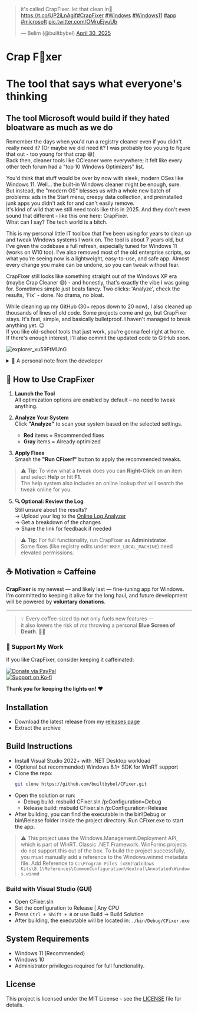 <blockquote class="twitter-tweet"><p lang="en" dir="ltr">it&#39;s called CrapFixer. let that clean in🧽<a href="https://t.co/UP2iLnAgif">https://t.co/UP2iLnAgif</a><a href="https://twitter.com/hashtag/CrapFixer?src=hash&amp;ref_src=twsrc%5Etfw">#CrapFixer</a> <a href="https://twitter.com/hashtag/Windows?src=hash&amp;ref_src=twsrc%5Etfw">#Windows</a> <a href="https://twitter.com/hashtag/Windows11?src=hash&amp;ref_src=twsrc%5Etfw">#Windows11</a> <a href="https://twitter.com/hashtag/app?src=hash&amp;ref_src=twsrc%5Etfw">#app</a> <a href="https://twitter.com/hashtag/microsoft?src=hash&amp;ref_src=twsrc%5Etfw">#microsoft</a> <a href="https://t.co/OMruEjvuUb">pic.twitter.com/OMruEjvuUb</a></p>&mdash; Belim (@builtbybel) <a href="https://twitter.com/builtbybel/status/1917594071582773272?ref_src=twsrc%5Etfw">April 30, 2025</a></blockquote>


# Crap F🧼xer

# The tool that says what everyone's thinking

## The tool Microsoft would build if they hated bloatware as much as we do

Remember the days when you'd run a registry cleaner even if you didn't really need it? (Or maybe we did need it? I was probably too young to figure that out - too young for that crap 😅) <br>Back then, cleaner tools like CCleaner were everywhere; it felt like every other tech forum had a "top 10 Windows Optimizers" list.

You'd think that stuff would be over by now with sleek, modern OSes like Windows 11. Well... the built-in Windows cleaner might be enough, sure. <br>But instead, the "modern OS" blesses us with a whole new batch of problems: ads in the Start menu, creepy data collection, and preinstalled junk apps you didn't ask for and can't easily remove. <br>It's kind of wild that we still need tools like this in 2025. And they don't even sound that different - like this one here: CrapFixer. <br>What can I say? The tech world is a bitch.

This is my personal little IT toolbox that I've been using for years to clean up and tweak Windows systems I work on. The tool is about 7 years old, but I've given the codebase a full refresh, especially tuned for Windows 11 (works on W10 too). I've also removed most of the old enterprise scripts, so what you're seeing now is a lightweight, easy-to-use, and safe app. Almost every change you make can be undone, so you can tweak without fear.

CrapFixer still looks like something straight out of the Windows XP era (maybe Crap Cleaner 😄) - and honestly, that's exactly the vibe I was going for. Sometimes simple just beats fancy. Two clicks: 'Analyze', check the results, 'Fix' - done. No drama, no bloat.

While cleaning up my GitHub (30+ repos down to 20 now), I also cleaned up thousands of lines of old code. Some projects come and go, but CrapFixer stays. It's fast, simple, and basically bulletproof. I haven't managed to break anything yet. 😉 <br>If you like old-school tools that just work, you're gonna feel right at home. <br>If there's enough interest, I'll also commit the updated code to GitHub soon.

![explorer_xu59FtMUnG](https://github.com/user-attachments/assets/fe462326-ebfb-41ea-83b5-d4cf72659c2d)


<details>
  <summary>💬 A personal note from the developer</summary>

If you're curious about the personal story behind this project and others...
👉 [Read the full story here](https://github.com/Belim/support/blob/main/STORY.md)

</details>


## 🚀 How to Use CrapFixer

1. **Launch the Tool**  
   All optimization options are enabled by default – no need to tweak anything.

2. **Analyze Your System**  
   Click **"Analyze"** to scan your system based on the selected settings.

   - **Red** items = Recommended fixes
   - **Gray** items = Already optimized

3. **Apply Fixes**  
   Smash the **"Run CFixer!"** button to apply the recommended tweaks.
   
> ⚠️ **Tip:** To view what a tweak does you can **Right-Click** on an item and select **Help** or hit **F1**.  
> The help system also includes an online lookup that will search the tweak online for you.

5. **🔍 Optional: Review the Log**  
   Still unsure about the results?  
   → Upload your log to the [Online Log Analyzer](https://builtbybel.github.io/CrapFixer/log-analyzer/index.html)  
   → Get a breakdown of the changes  
   → Share the link for feedback if needed

> ⚠️ **Tip:** For full functionality, run CrapFixer as **Administrator**.  
> Some fixes (like registry edits under `HKEY_LOCAL_MACHINE`) need elevated permissions.

## ☕ Motivation ≈ Caffeine

**CrapFixer** is my newest — and likely last — fine-tuning app for Windows.  
I'm committed to keeping it alive for the long haul, and future development will be powered by **voluntary donations**.

---

> 💡 Every coffee-sized tip not only fuels new features —  
> it also lowers the risk of *me* throwing a personal **Blue Screen of Death**. 😵‍💫

### 🙏 Support My Work

If you like CrapFixer, consider keeping it caffeinated:

[![Donate via PayPal](https://img.shields.io/badge/Donate-PayPal-0070BA?style=for-the-badge&logo=paypal&logoColor=white)](https://www.paypal.com/donate/?hosted_button_id=M9DW4VNKH9ECQ)  
[![Support on Ko‑fi](https://img.shields.io/badge/Support-Ko–fi-F16061?style=for-the-badge&logo=ko-fi&logoColor=white)](https://ko-fi.com/builtbybel)

**Thank you for keeping the lights on!** ❤️

## Installation

* Download the latest release from my [releases page](https://github.com/builtbybel/CrapFixer/releases)
* Extract the archive

## Build Instructions

- Install Visual Studio 2022+ with .NET Desktop workload
- (Optional but recommended) Windows 8.1+ SDK for WinRT support
- Clone the repo:  
  ```bash
  git clone https://github.com/builtbybel/CFixer.git
- Open the solution or run:
  * Debug build: msbuild CFixer.sln /p:Configuration=Debug
  * Release build: msbuild CFixer.sln /p:Configuration=Release
- After building, you can find the executable in the bin\Debug or bin\Release folder inside the project directory. Run CFixer.exe to start the app.

> ⚠️ This project uses the Windows.Management.Deployment API, which is part of WinRT. Classic .NET Framework. WinForms projects do not support this out of the box.
> To build the project successfully, you must manually add a reference to the Windows.winmd metadata file.
Add Reference to `C:\Program Files (x86)\Windows Kits\8.1\References\CommonConfiguration\Neutral\Annotated\Windows.winmd`

### Build with Visual Studio (GUI)
- Open CFixer.sln
- Set the configuration to Release | Any CPU
- Press `Ctrl + Shift + B` or use Build → Build Solution
- After building, the executable will be located in: `./bin/Debug/CFixer.exe`
  
## System Requirements

- Windows 11 (Recommended)
- Windows 10
- Administrator privileges required for full functionality.

## License

This project is licensed under the MIT License - see the [LICENSE](./LICENSE) file for details.
